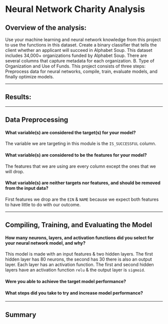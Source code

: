 # Neural Network Charity Analysis


## Overview of the analysis:

Use your machine learning and neural network knowledge from this project to use the functions in this dataset. Create a binary classifier that tells the client whether an applicant will succeed in Alphabet Soup. This dataset includes 34,000+ organizations funded by Alphabet Soup. There are several columns that capture metadata for each organization. B. Type of Organization and Use of Funds. This project consists of three steps:
Preprocess data for neural networks, compile, train, evaluate models, and finally optimize models. 
___

## Results:
___
## Data Preprocessing

#### What variable(s) are considered the target(s) for your model?
The variable we are targeting in this module is the `IS_SUCCESSFUL` column.
#### What variable(s) are considered to be the features for your model?
The features that we are using are every column except the ones that we will drop.
#### What variable(s) are neither targets nor features, and should be removed from the input data?

First features we drop are the `EIN` & `NAME` because we expect both features to have little to do with our outcome.
___
## Compiling, Training, and Evaluating the Model

#### How many neurons, layers, and activation functions did you select for your neural network model, and why?

This model is made with an input features & two hidden layers. The first hidden layer has 80 neurons, the second has 30 there is also an output layer. Each layer has an activation function. The first and second hidden layers have an activation function `relu` & the output layer is `sigmoid`.
#### Were you able to achieve the target model performance?
#### What steps did you take to try and  increase model performance?

___
## Summary


